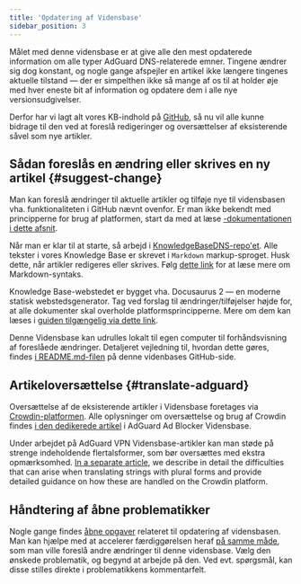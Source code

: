```yaml
---
title: 'Opdatering af Vidensbase'
sidebar_position: 3
---
```


Målet med denne vidensbase er at give alle den mest opdaterede information om alle typer AdGuard DNS-relaterede emner. Tingene ændrer sig dog konstant, og nogle gange afspejler en artikel ikke længere tingenes aktuelle tilstand — der er simpelthen ikke så mange af os til at holder øje med hver eneste bit af information og opdatere dem i alle nye versionsudgivelser.

Derfor har vi lagt alt vores KB-indhold på [GitHub](https://github.com/AdguardTeam/KnowledgeBaseVPN), så nu vil alle kunne bidrage til den ved at foreslå redigeringer og oversættelser af eksisterende såvel som nye artikler.

## Sådan foreslås en ændring eller skrives en ny artikel {#suggest-change}

Man kan foreslå ændringer til aktuelle artikler og tilføje nye til vidensbasen vha. funktionaliteten i GitHub nævnt ovenfor. Er man ikke bekendt med principperne for brug af platformen, start da med at læse [-dokumentationen i dette afsnit](https://docs.github.com/en).

Når man er klar til at starte, så arbejd i [ KnowledgeBaseDNS-repo'et](https://github.com/AdguardTeam/KnowledgeBaseVPN). Alle tekster i vores Knowledge Base er skrevet i `Markdown` markup-sproget. Husk dette, når artikler redigeres eller skrives. Følg [dette link](https://docs.github.com/en/get-started/writing-on-github/getting-started-with-writing-and-formatting-on-github/basic-writing-and-formatting-syntax) for at læse mere om Markdown-syntaks.

Knowledge Base-webstedet er bygget vha. Docusaurus 2 — en moderne statisk webstedsgenerator. Tag ved forslag til ændringer/tilføjelser højde for, at alle dokumenter skal overholde platformsprincipperne. Mere om dem kan læses i [guiden tilgængelig via dette link](https://docusaurus.io/docs/category/guides).

Denne Vidensbase kan udrulles lokalt til egen computer til forhåndsvisning af foreslåede ændringer. Detaljeret vejledning til, hvordan dette gøres, findes [i README.md-filen](https://github.com/AdguardTeam/KnowledgeBaseVPN/blob/main/README) på denne videnbases GitHub-side.

## Artikeloversættelse {#translate-adguard}

Oversættelse af de eksisterende artikler i Vidensbase foretages via [Crowdin-platformen](https://crowdin.com/project/adguard-vpn-knowledge-base). Alle oplysninger om oversættelse og brug af Crowdin findes [i den dedikerede artikel](https://adguard.com/kb/miscellaneous/contribute/translate/program/) i AdGuard Ad Blocker Vidensbase.

Under arbejdet på AdGuard VPN Vidensbase-artikler kan man støde på strenge indeholdende flertalsformer, som bør oversættes med ekstra opmærksomhed. [In a separate article](https://adguard.com/kb/miscellaneous/contribute/translate/plural-forms/), we describe in detail the difficulties that can arise when translating strings with plural forms and provide detailed guidance on how these are handled on the Crowdin platform.

## Håndtering af åbne problematikker

Nogle gange findes [åbne opgaver](https://github.com/AdguardTeam/KnowledgeBaseVPN/issues/) relateret til opdatering af vidensbasen. Man kan hjælpe med at accelerer færdiggørelsen heraf [på samme måde](#suggest-change), som man ville foreslå andre ændringer til denne vidensbase. Vælg den ønskede problematik, og begynd at arbejde på den. Ved evt. spørgsmål, kan disse stilles direkte i problematikkens kommentarfelt.
